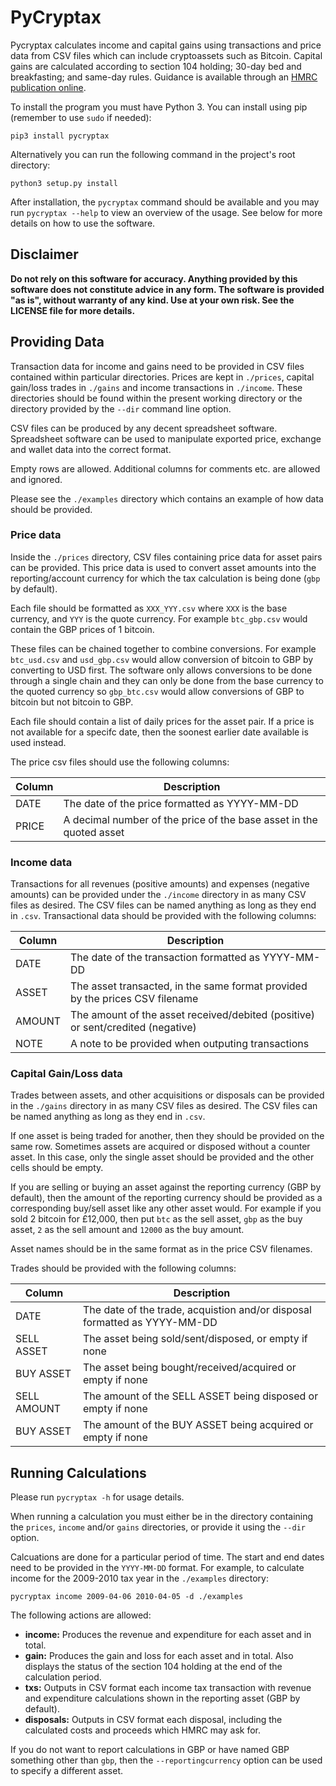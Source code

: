 # PyCryptax

Pycryptax calculates income and capital gains using transactions and price
data from CSV files which can include cryptoassets such as Bitcoin. Capital
gains are calculated according to section 104 holding; 30-day bed and
breakfasting; and same-day rules. Guidance is available through an [HMRC
publication
online](https://www.gov.uk/government/publications/tax-on-cryptoassets/cryptoassets-for-individuals).

To install the program you must have Python 3. You can install using pip
(remember to use `sudo` if needed):

    pip3 install pycryptax

Alternatively you can run the following command in the project's root directory:

    python3 setup.py install

After installation, the `pycryptax` command should be available and you may run
`pycryptax --help` to view an overview of the usage. See below for more details
on how to use the software.

## Disclaimer

**Do not rely on this software for accuracy. Anything provided by this software
does not constitute advice in any form. The software is provided "as is",
without warranty of any kind. Use at your own risk. See the LICENSE file for
more details.**

## Providing Data

Transaction data for income and gains need to be provided in CSV files contained
within particular directories. Prices are kept in `./prices`, capital gain/loss
trades in `./gains` and income transactions in `./income`. These directories
should be found within the present working directory or the directory provided
by the `--dir` command line option.

CSV files can be produced by any decent spreadsheet software. Spreadsheet
software can be used to manipulate exported price, exchange and wallet data into
the correct format.

Empty rows are allowed. Additional columns for comments etc. are allowed and
ignored.

Please see the `./examples` directory which contains an example of how data
should be provided.

### Price data

Inside the `./prices` directory, CSV files containing price data for asset pairs
can be provided. This price data is used to convert asset amounts into the
reporting/account currency for which the tax calculation is being done (`gbp` by
default).

Each file should be formatted as `XXX_YYY.csv` where `XXX` is the base currency,
and `YYY` is the quote currency. For example `btc_gbp.csv` would contain the GBP
prices of 1 bitcoin.

These files can be chained together to combine conversions. For example
`btc_usd.csv` and `usd_gbp.csv` would allow conversion of bitcoin to GBP by
converting to USD first. The software only allows conversions to be done through
a single chain and they can only be done from the base currency to the quoted
currency so `gbp_btc.csv` would allow conversions of GBP to bitcoin but not
bitcoin to GBP.

Each file should contain a list of daily prices for the asset pair. If a price
is not available for a specifc date, then the soonest earlier date available is
used instead.

The price csv files should use the following columns:

| Column | Description                                                         |
| ------ | ------------------------------------------------------------------- |
| DATE   | The date of the price formatted as YYYY-MM-DD                       |
| PRICE  | A decimal number of the price of the base asset in the quoted asset |

### Income data

Transactions for all revenues (positive amounts) and expenses (negative amounts)
can be provided under the `./income` directory in as many CSV files as desired.
The CSV files can be named anything as long as they end in `.csv`. Transactional
data should be provided with the following columns:

| Column | Description                                                                  |
| ------ | ---------------------------------------------------------------------------- |
| DATE   | The date of the transaction formatted as YYYY-MM-DD                          |
| ASSET  | The asset transacted, in the same format provided by the prices CSV filename |
| AMOUNT | The amount of the asset received/debited (positive) or sent/credited (negative) |
| NOTE   | A note to be provided when outputing transactions                            |

### Capital Gain/Loss data

Trades between assets, and other acquisitions or disposals can be provided in
the `./gains` directory in as many CSV files as desired. The CSV files can be
named anything as long as they end in `.csv`.

If one asset is being traded for another, then they should be provided on the
same row. Sometimes assets are acquired or disposed without a counter asset. In
this case, only the single asset should be provided and the other cells should be
empty.

If you are selling or buying an asset against the reporting currency (GBP by
default), then the amount of the reporting currency should be provided as a
corresponding buy/sell asset like any other asset would. For example if you sold
2 bitcoin for £12,000, then put `btc` as the sell asset, `gbp` as the buy asset,
`2` as the sell amount and `12000` as the buy amount.

Asset names should be in the same format as in the price CSV filenames.

Trades should be provided with the following columns:

| Column      | Description                                                               |
| ----------- | ------------------------------------------------------------------------- |
| DATE        | The date of the trade, acquistion and/or disposal formatted as YYYY-MM-DD |
| SELL ASSET  | The asset being sold/sent/disposed, or empty if none                      |
| BUY ASSET   | The asset being bought/received/acquired or empty if none                 |
| SELL AMOUNT | The amount of the SELL ASSET being disposed or empty if none              |
| BUY ASSET   | The amount of the BUY ASSET being acquired or empty if none               |

## Running Calculations

Please run `pycryptax -h` for usage details.

When running a calculation you must either be in the directory containing the
`prices`, `income` and/or `gains` directories, or provide it using the `--dir`
option.

Calcuations are done for a particular period of time. The start and end dates
need to be provided in the `YYYY-MM-DD` format. For example, to calculate income
for the 2009-2010 tax year in the `./examples` directory:

    pycryptax income 2009-04-06 2010-04-05 -d ./examples

The following actions are allowed:

- **income:** Produces the revenue and expenditure for each asset and in
  total.
- **gain:** Produces the gain and loss for each asset and in total. Also
  displays the status of the section 104 holding at the end of the
calculation period.
- **txs:** Outputs in CSV format each income tax transaction with revenue and
  expenditure calculations shown in the reporting asset (GBP by default).
- **disposals:** Outputs in CSV format each disposal, including the
  calculated costs and proceeds which HMRC may ask for.

If you do not want to report calculations in GBP or have named GBP something
other than `gbp`, then the `--reportingcurrency` option can be used to specify a
different asset.

